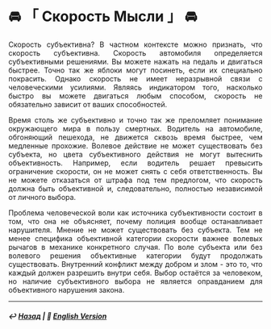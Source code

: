 # 🚘️ 「 Скорость Мысли 」 🚘️

<p align="justify">Скорость субъективна? В частном контексте можно признать, что скорость субъективна. Скорость автомобиля определяется субъективными решениями. Вы можете нажать на педаль и двигаться быстрее. Точно так же яблоки могут посинеть, если их специально покрасить. Однако скорость не имеет неразрывной связи с человеческими усилиями. Являясь индикатором того, насколько быстро вы можете двигаться любым способом, скорость не обязательно зависит от ваших способностей.</p>

<p align="justify">Время столь же субъективно и точно так же преломляет понимание окружающего мира в пользу смертных. Водитель на автомобиле, обгоняющий пешехода, не движется сквозь время быстрее, чем медленные прохожие. Волевое действие не может существовать без субъекта, но цвета субъективного действия не могут вытеснить объективность. Например, если водитель решает превысить ограничение скорости, он не может снять с себя ответственность. Вы не можете отказаться от штрафа под тем предлогом, что скорость должна быть объективной и, следовательно, полностью независимой от личного выбора.</p>

<p align="justify">Проблема человеческой воли как источника субъективности состоит в том, что она не объясняет, почему полиция вообще останавливает нарушителя. Мнение не может существовать без субъекта. Тем не менее специфика объективной категории скорости важнее волевых рычагов в механике конкретного случая. По воле субъекта или без волевого решения объективные категории будут продолжать существовать. Внутренний конфликт между добром и злом - это то, что каждый должен разрешить внутри себя. Выбор остаётся за человеком, но наличие субъективного выбора не является оправданием для объективного нарушения закона.</p>

***

##### ↩️ [Назад](index-2.md) | 🗽 [English Version](speed_of_thought.md)

